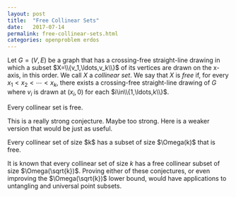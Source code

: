 ```yaml
---
layout: post
title:  "Free Collinear Sets"
date:   2017-07-14
permalink: free-collinear-sets.html
categories: openproblem erdos
---
```

Let $G=(V,E)$ be a graph that has a crossing-free straight-line drawing in which a subset $X=\\{v_1,\ldots,v_k\\}$ of its vertices are drawn on the x-axis, in this order. We call $X$ a *collinear set*.  We say that $X$ is *free* if, for every $x_1<x_2<\cdots<x_k$, there exists a crossing-free straight-line drawing of $G$ where $v_i$ is drawn at $(x_i,0)$ for each $i\in\\{1,\ldots,k\\}$.

<div class="conjecture">
  Every collinear set is free.
</div>

This is a really strong conjecture.  Maybe too strong. Here is a weaker version that would be just as useful.

<div class="conjecture">
  Every collinear set of size $k$ has a subset of size $\Omega(k)$ that is free.
</div>

It is known that every collinear set of size $k$ has a free collinear subset of size $\Omega(\sqrt{k})$.  Proving either of these conjectures, or even improving the $\Omega(\sqrt{k})$ lower bound, would have applications to untangling and universal point subsets.
